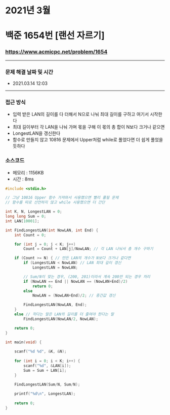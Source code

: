 
# 2021년 3월
# 백준 1654번 [랜선 자르기]
### https://www.acmicpc.net/problem/1654
---

### 문제 해결 날짜 및 시간

- 2021.03.14 12:03

---

### 접근 방식
- 입력 받은 LAN의 길이를 다 더해서 N으로 나눠 최대 길이를 구하고 여기서 시작한다
- 최대 길이부터 각 LAN을 나눠 가며 몫을 구해 이 몫의 총 합이 N보다 크거나 같으면
- LongestLAN을 갱신한다
- 함수로 만들지 않고 10816 문제에서 Upper처럼 while로 풀었다면 더 쉽게 풀었을 듯하다

### 소스코드
- 메모리 : 1156KB
- 시간 : 8ms
```C
#include <stdio.h>

// 그냥 10816 Upper 함수 가져와서 사용했으면 빨리 풀릴 문제
// 함수를 따로 선언하지 않고 while 사용했으면 더 간단 

int K, N, LongestLAN = 0;
long long Sum = 0;
int LAN[10001];

int FindLongestLAN(int NowLAN, int End) {
	int Count = 0;

	for (int j = 0; j < K; j++)
		Count = Count + LAN[j]/NowLAN; // 각 LAN 나눠서 총 개수 구하기 

	if (Count >= N) { // 만든 LAN의 개수가 N보다 크거나 같다면 
		if (LongestLAN < NowLAN) // LAN 최대 길이 갱신 
			LongestLAN = NowLAN;

		// Sum/N이 맞는 경우, (200, 201)이라서 계속 200만 되는 경우 처리 
		if (NowLAN == End || NowLAN == (NowLAN+End)/2) 
			return 0;
		else
			NowLAN = (NowLAN+End)/2; // 중간값 갱신

		FindLongestLAN(NowLAN, End);
	}
	else // 작다는 말은 LAN의 길이를 더 줄여야 한다는 말 
		FindLongestLAN(NowLAN/2, NowLAN); 

	return 0;
}

int main(void) {
	
	scanf("%d %d", &K, &N);
	
	for (int i = 0; i < K; i++) {
		scanf("%d", &LAN[i]);
		Sum = Sum + LAN[i];
	}

	FindLongestLAN(Sum/N, Sum/N);
	
	printf("%d\n", LongestLAN);
	
	return 0;
}
```
